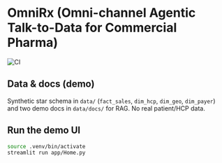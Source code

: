 # OmniRx (Omni-channel Agentic Talk-to-Data for Commercial Pharma)

![CI](https://github.com/katemartian/omnix-demo/actions/workflows/ci.yml/badge.svg)

## Data & docs (demo)
Synthetic star schema in `data/` (`fact_sales`, `dim_hcp`, `dim_geo`, `dim_payer`) and two demo docs in `data/docs/` for RAG. No real patient/HCP data.

## Run the demo UI
```bash
source .venv/bin/activate
streamlit run app/Home.py
```
